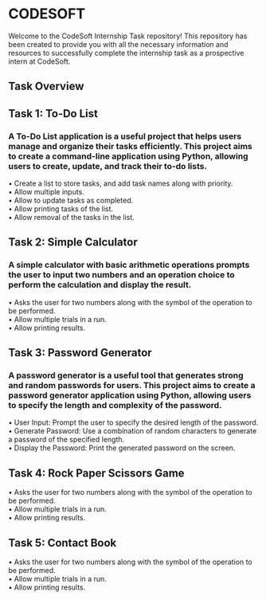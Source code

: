 # CODESOFT
Welcome to the CodeSoft Internship Task repository! This repository has been created to provide you with all the necessary information and resources to successfully complete the internship task as a prospective intern at CodeSoft.

## Task Overview

## Task 1: To-Do List 
### A To-Do List application is a useful project that helps users manage and organize their tasks efficiently. This project aims to create a command-line application using Python, allowing users to create, update, and track their to-do lists. <br>
• Create a list to store tasks, and add task names along with priority.<br>
• Allow multiple inputs. <br>
• Allow to update tasks as completed. <br>
• Allow printing tasks of the list. <br>
• Allow removal of the tasks in the list. <br>

## Task 2: Simple Calculator
### A simple calculator with basic arithmetic operations prompts the user to input two numbers and an operation choice to perform the calculation and display the result.
• Asks the user for two numbers along with the symbol of the operation to be performed.<br>
• Allow multiple trials in a run. <br>
• Allow printing results. <br>

## Task 3: Password Generator
### A password generator is a useful tool that generates strong and random passwords for users. This project aims to create a password generator application using Python, allowing users to specify the length and complexity of the password. <br>
• User Input: Prompt the user to specify the desired length of the password.<br>
• Generate Password: Use a combination of random characters to generate a password of the specified length. <br>
• Display the Password: Print the generated password on the screen.<br>

## Task 4: Rock Paper Scissors Game 
• Asks the user for two numbers along with the symbol of the operation to be performed.<br>
• Allow multiple trials in a run. <br>
• Allow printing results. <br>

## Task 5: Contact Book
• Asks the user for two numbers along with the symbol of the operation to be performed.<br>
• Allow multiple trials in a run. <br>
• Allow printing results. <br>
